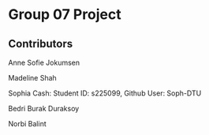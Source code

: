 # Group 07 Project

## Contributors

Anne Sofie Jokumsen

Madeline Shah

Sophia Cash: Student ID: s225099, Github User: Soph-DTU

Bedri Burak Duraksoy

Norbi Balint
